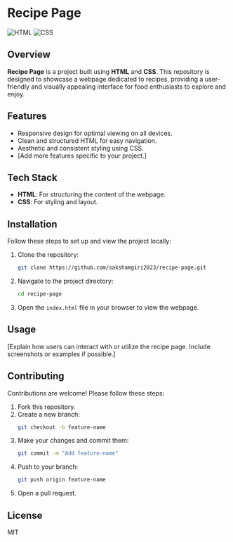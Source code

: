 # Recipe Page

![HTML](https://img.shields.io/badge/HTML-82.7%25-orange)
![CSS](https://img.shields.io/badge/CSS-17.3%25-purple)

## Overview

**Recipe Page** is a project built using **HTML** and **CSS**. This repository is designed to showcase a webpage dedicated to recipes, providing a user-friendly and visually appealing interface for food enthusiasts to explore and enjoy.

## Features

- Responsive design for optimal viewing on all devices.
- Clean and structured HTML for easy navigation.
- Aesthetic and consistent styling using CSS.
- [Add more features specific to your project.]

## Tech Stack

- **HTML**: For structuring the content of the webpage.
- **CSS**: For styling and layout.

## Installation

Follow these steps to set up and view the project locally:

1. Clone the repository:
   ```bash
   git clone https://github.com/sakshamgiri2023/recipe-page.git
   ```
2. Navigate to the project directory:
   ```bash
   cd recipe-page
   ```
3. Open the `index.html` file in your browser to view the webpage.

## Usage

[Explain how users can interact with or utilize the recipe page. Include screenshots or examples if possible.]

## Contributing

Contributions are welcome! Please follow these steps:

1. Fork this repository.
2. Create a new branch:
   ```bash
   git checkout -b feature-name
   ```
3. Make your changes and commit them:
   ```bash
   git commit -m "Add feature-name"
   ```
4. Push to your branch:
   ```bash
   git push origin feature-name
   ```
5. Open a pull request.

## License

MIT

